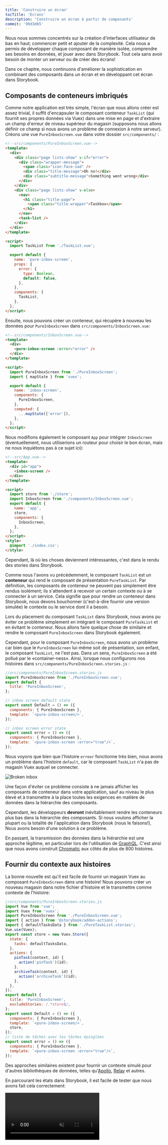 ```yaml
---
title: 'Construire un écran'
tocTitle: 'Ecrans'
description: 'Construire un écran à partir de composants'
commit: '99d3d65'
---
```


Nous nous sommes concentrés sur la création d'interfaces utilisateur de bas en haut; commencer petit et ajouter de la complexité. Cela nous a permis de développer chaque composant de manière isolée, comprendre ses besoins en données, et jouer avec dans Storybook. Tout cela sans avoir besoin de monter un serveur ou de créer des écrans!

Dans ce chaptre, nous continuons d'améliorer la sophistication en combinant des composants dans un écran et en développant cet écran dans Storybook.

## Composants de conteneurs imbriqués

Comme notre application est très simple, l'écran que nous allons créer est assez trivial, il suffit d'encapsuler le composant conteneur `TaskList` (qui fournit ses propres données via Vuex) dans une mise en page et d'extraire un champ d'erreur de niveau supérieur du magasin (supposons nous allons définir ce champ si nous avons un problème de connexion à notre serveur). Créons une vue `PureInboxScreen.vue` dans votre dossier `src/components/` :

```html
<!--src/components/PureInboxScreen.vue-->
<template>
  <div>
    <div class="page lists-show" v-if="error">
      <div class="wrapper-message">
        <span class="icon-face-sad" />
        <div class="title-message">Oh no!</div>
        <div class="subtitle-message">Something went wrong</div>
      </div>
    </div>
    <div class="page lists-show" v-else>
      <nav>
        <h1 class="title-page">
          <span class="title-wrapper">Taskbox</span>
        </h1>
      </nav>
      <task-list />
    </div>
  </div>
</template>

<script>
  import TaskList from './TaskList.vue';

  export default {
    name: 'pure-inbox-screen',
    props: {
      error: {
        type: Boolean,
        default: false,
      },
    },
    components: {
      TaskList,
    },
  };
</script>
```

Ensuite, nous pouvons créer un conteneur, qui récupère à nouveau les données pour `PureInboxScreen` dans `src/components/InboxScreen.vue`:

```html
<!--src/components/InboxScreen.vue-->
<template>
  <div>
    <pure-inbox-screen :error="error" />
  </div>
</template>

<script>
  import PureInboxScreen from './PureInboxScreen';
  import { mapState } from 'vuex';

  export default {
    name: 'inbox-screen',
    components: {
      PureInboxScreen,
    },
    computed: {
      ...mapState(['error']),
    },
  };
</script>
```

Nous modifions également le composant `App` pour intégrer `InboxScreen` (éventuellement, nous utiliserions un routeur pour choisir le bon écran, mais ne nous inquiétons pas à ce sujet ici):

```html
<!--src/App.vue-->
<template>
  <div id="app">
    <inbox-screen />
  </div>
</template>

<script>
  import store from './store';
  import InboxScreen from './components/InboxScreen.vue';
  export default {
    name: 'app',
    store,
    components: {
      InboxScreen,
    },
  };
</script>
<style>
  @import './index.css';
</style>
```

Cependant, là où les choses deviennent intéressantes, c'est dans le rendu des stories dans Storybook.

Comme nous l'avons vu précédemment, le composant `TaskList` est un **conteneur** qui rend le composant de présentation `PureTaskList`. Par définition, les composants de conteneur ne peuvent pas simplement être rendus isolément; ils s'attendent à recevoir un certain contexte ou à se connecter à un service. Cela signifie que pour rendre un conteneur dans Storybook, nous devons bouchonner (c'est-à-dire fournir une version simulée) le contexte ou le service dont il a besoin.

Lors du placement du composant `TaskList` dans Storybook, nous avons pu éviter ce problème simplement en intégrant le composant `PureTaskList` et en évitant le conteneur. Nous allons faire quelque chose de similaire et rendre le composant `PureInboxScreen` dans Storybook également.

Cependant, pour le composant `PureInboxScreen`, nous avons un problème car bien que le `PureInboxScreen` lui-même soit de présentation, son enfant, le composant `TaskList`, ne l'est pas. Dans un sens, `PureInboxScreen` a été pollué par le «container-ness». Ainsi, lorsque nous configurons nos histoires dans `src/components/PureInboxScreen.stories.js` :

```javascript
//src/components/PureInboxScreen.stories.js
import PureInboxScreen from './PureInboxScreen.vue';
export default {
  title: 'PureInboxScreen',
};

// inbox screen default state
export const Default = () => ({
  components: { PureInboxScreen },
  template: `<pure-inbox-screen/>`,
});

// inbox screen error state
export const error = () => ({
  components: { PureInboxScreen },
  template: `<pure-inbox-screen :error="true"/>`,
});
```

Nous voyons que bien que l'histoire `erreor` fonctionne très bien, nous avons un problème dans l'histoire `default`, car le composant `TaskList` n'a pas de magasin Vuex auquel se connecter.

![Broken inbox](/intro-to-storybook/broken-inboxscreen-vue.png)

Une façon d'éviter ce problème consiste à ne jamais afficher les composants de conteneur dans votre application, sauf au niveau le plus élevé et à transmettre à la place toutes les exigences en matière de données dans la hiérarchie des composants.

Cependant, les développeurs **devront** inévitablement rendre les conteneurs plus bas dans la hiérarchie des composants. Si nous voulons afficher la plupart ou la totalité de l'application dans Storybook (nous le faisons!), Nous avons besoin d'une solution à ce problème.

<div class="aside">
En passant, la transmission des données dans la hiérarchie est une approche légitime, en particulier lors de l'utilisation de <a href="http://graphql.org/">GraphQL</a>. C'est ainsi que nous avons construit <a href="https://www.chromatic.com">Chromatic</a> aux côtés de plus de 800 histoires.
</div>

## Fournir du contexte aux histoires

La bonne nouvelle est qu'il est facile de fournir un magasin Vuex au composant `PureInboxScreen` dans une histoire! Nous pouvons créer un nouveau magasin dans notre fichier d'histoire et le transmettre comme contexte de l'histoire:

```javascript
//src/components/PureInboxScreen.stories.js
import Vue from 'vue';
import Vuex from 'vuex';
import PureInboxScreen from './PureInboxScreen.vue';
import { action } from '@storybook/addon-actions';
import { defaultTasksData } from './PureTaskList.stories';
Vue.use(Vuex);
export const store = new Vuex.Store({
  state: {
    tasks: defaultTasksData,
  },
  actions: {
    pinTask(context, id) {
      action('pinTask')(id);
    },
    archiveTask(context, id) {
      action('archiveTask')(id);
    },
  },
});
export default {
  title: 'PureInboxScreen',
  excludeStories: /.*store$/,
};
export const Default = () => ({
  components: { PureInboxScreen },
  template: `<pure-inbox-screen/>`,
  store,
});
// liste de tâches avec les tâches épinglées
export const error = () => ({
  components: { PureInboxScreen },
  template: `<pure-inbox-screen :error="true"/>`,
});
```

Des approches similaires existent pour fournir un contexte simulé pour d'autres bibliothèques de données, telles qu'[Apollo](https://www.npmjs.com/package/apollo-storybook-decorator), [Relay](https://github.com/orta/react-storybooks-relay-container) et autres.

En parcourant les états dans Storybook, il est facile de tester que nous avons fait cela correctement:

<video autoPlay muted playsInline loop >

  <source
    src="/intro-to-storybook/finished-inboxscreen-states.mp4"
    type="video/mp4"
  />
</video>

## Le développement basé sur les composants (Component-Driven Development)

Nous avons commencé par le composant le plus bas avec `Task`, puis nous sommes passés à `TaskList`, maintenant nous sommes ici avec une interface utilisateur à écran complet. Notre `InboxScreen` contient un composant de conteneur imbriqué et comprend des histoires d'accompagnement.

<video autoPlay muted playsInline loop style="width:480px; height:auto; margin: 0 auto;">
  <source
    src="/intro-to-storybook/component-driven-development-optimized.mp4"
    type="video/mp4"
  />
</video>

[**Le développement basé sur les composants (Component-Driven Development)**](https://www.componentdriven.org/) vous permet d'augmenter progressivement la complexité à mesure que vous montez dans la hiérarchie des composants. Parmi les avantages figurent un processus de développement plus ciblé et une couverture accrue de toutes les permutations possibles de l'interface utilisateur. En bref, CDD vous aide à créer des interfaces utilisateur de meilleure qualité et plus complexes.

Nous n'avons pas encore terminé - le travail ne se termine pas lorsque l'interface utilisateur est créée. Nous devons également nous assurer qu'il reste durable dans le temps.
